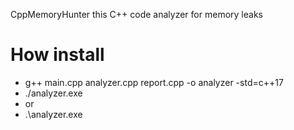 CppMemoryHunter this C++ code analyzer for memory leaks
# How install
* g++ main.cpp analyzer.cpp report.cpp -o analyzer -std=c++17
* ./analyzer.exe
* or
* .\analyzer.exe
